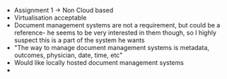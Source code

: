 * Assignment 1 -> Non Cloud based
* Virtualisation acceptable
* Document management systems are not a requirement, but could be a reference- he seems to be very interested in them though, so I highly suspect this is a part of the system he wants
* "The way to manage document management systems is metadata, outcomes, physician, date, time, etc"
* Would like locally hosted document management systems
* 